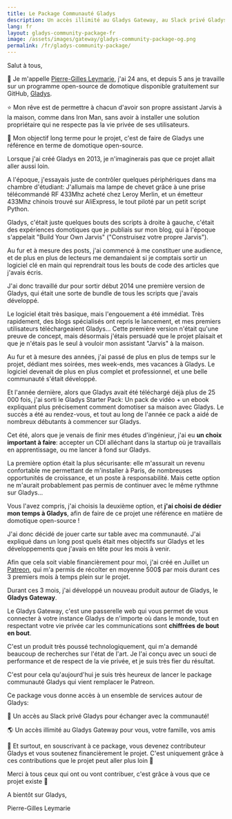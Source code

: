 ```yaml
---
title: Le Package Communauté Gladys
description: Un accès illimité au Gladys Gateway, au Slack privé Gladys et la meilleure façon de soutenir le projet
lang: fr
layout: gladys-community-package-fr
image: /assets/images/gateway/gladys-community-package-og.png
permalink: /fr/gladys-community-package/
---
```


Salut à tous,

👋 Je m'appelle [Pierre-Gilles Leymarie](https://twitter.com/pierregillesl), j'ai 24 ans, et depuis 5 ans je travaille sur un programme open-source de domotique disponible gratuitement sur GitHub, [Gladys](https://github.com/gladysassistant/Gladys).

⭐️ Mon rêve est de permettre à chacun d'avoir son propre assistant Jarvis à la maison, comme dans Iron Man, sans avoir à installer une solution propriétaire qui ne respecte pas la vie privée de ses utilisateurs.

🚀 Mon objectif long terme pour le projet, c'est de faire de Gladys une référence en terme de domotique open-source.

Lorsque j'ai créé Gladys en 2013, je n'imaginerais pas que ce projet allait aller aussi loin.

A l'époque, j'essayais juste de contrôler quelques périphériques dans ma chambre d'étudiant: J'allumais ma lampe de chevet grâce à une prise télécommandé RF 433Mhz acheté chez Leroy Merlin, et un émetteur 433Mhz chinois trouvé sur AliExpress, le tout piloté par un petit script Python. 

Gladys, c'était juste quelques bouts des scripts à droite à gauche, c'était des expériences domotiques que je publiais sur mon blog, qui à l'époque s'appelait "Build Your Own Jarvis" ("Construisez votre propre Jarvis").

Au fur et à mesure des posts, j'ai commencé à me constituer une audience, et de plus en plus de lecteurs me demandaient si je comptais sortir un logiciel clé en main qui reprendrait tous les bouts de code des articles que j'avais écris.

J'ai donc travaillé dur pour sortir début 2014 une première version de Gladys, qui était une sorte de bundle de tous les scripts que j'avais développé.

Le logiciel était très basique, mais l'engouement a été immédiat. Très rapidement, des blogs spécialisés ont repris le lancement, et mes premiers utilisateurs téléchargeaient Gladys... Cette première version n'était qu'une preuve de concept, mais désormais j'étais persuadé que le projet plaisait et que je n'étais pas le seul à vouloir mon assistant "Jarvis" à la maison.

Au fur et à mesure des années, j'ai passé de plus en plus de temps sur le projet, dédiant mes soirées, mes week-ends, mes vacances à Gladys. Le logiciel devenait de plus en plus complet et professionnel, et une belle communauté s'était développé.

Et l'année dernière, alors que Gladys avait été téléchargé déjà plus de 25 000 fois, j'ai sorti le Gladys Starter Pack: Un pack de vidéo + un ebook expliquant plus précisement comment domotiser sa maison avec Gladys. Le succès a été au rendez-vous, et tout au long de l'année ce pack a aidé de nombreux débutants à commencer sur Gladys.

Cet été, alors que je venais de finir mes études d'ingénieur, j'ai eu **un choix important à faire**: accepter un CDI alléchant dans la startup où je travaillais en apprentissage, ou me lancer à fond sur Gladys. 

La première option était la plus sécurisante: elle m'assurait un revenu confortable me permettant de m'installer à Paris, de nombreuses opportunités de croissance, et un poste à responsabilité. Mais cette option ne m'aurait probablement pas permis de continuer avec le même rythmne sur Gladys...

Vous l'avez compris, j'ai choisis la deuxième option, et **j'ai choisi de dédier mon temps à Gladys**, afin de faire de ce projet une référence en matière de domotique open-source !

J'ai donc décidé de jouer carte sur table avec ma communauté. J'ai expliqué dans un long post quels était mes objectifs sur Gladys et les développements que j'avais en tête pour les mois à venir.

Afin que cela soit viable financièrement pour moi, j'ai créé en Juillet un [Patreon](https://www.patreon.com/gladysassistant/overview), qui m'a permis de récolter en moyenne 500$ par mois durant ces 3 premiers mois à temps plein sur le projet.

Durant ces 3 mois, j'ai développé un nouveau produit autour de Gladys, le **Gladys Gateway**. 

Le Gladys Gateway, c'est une passerelle web qui vous permet de vous connecter à votre instance Gladys de n'importe où dans le monde, tout en respectant votre vie privée car les communications sont **chiffrées de bout en bout**.

C'est un produit très poussé technologiquement, qui m'a demandé beaucoup de recherches sur l'état de l'art. Je l'ai conçu avec un souci de performance et de respect de la vie privée, et je suis très fier du résultat.

C'est pour cela qu'aujourd'hui je suis très heureux de lancer le package communauté Gladys qui vient remplacer le Patreon. 

Ce package vous donne accès à un ensemble de services autour de Gladys: 

💬 Un accès au Slack privé Gladys pour échanger avec la communauté!

🌎 Un accès illimité au Gladys Gateway pour vous, votre famille, vos amis

💪 Et surtout, en souscrivant à ce package, vous devenez contributeur Gladys et vous soutenez financièrement le projet. C'est uniquement grâce à ces contributions que le projet peut aller plus loin 🚀

Merci à tous ceux qui ont ou vont contribuer, c'est grâce à vous que ce projet existe 🙏

A bientôt sur Gladys,

Pierre-Gilles Leymarie
